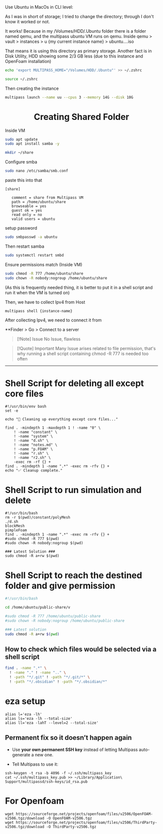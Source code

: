 Use Ubuntu in MacOs in CLI level:

As I was in short of storage; I tried to change the directory; through I don't know it worked or not. 

It works! Because in my /Volumes/HDD/.Ubuntu folder there is a folder named qemu, and the multipass ubuntu VM runs on qemu. Inside qemu > vault > instances > u {my current instance name} > ubuntu....iso

That means it is using this directory as primary storage. Another fact is in Disk Utility, HDD showing some 2/3 GB less (due to this instance and OpenFoam installation)

```zsh
echo 'export MULTIPASS_HOME="/Volumes/HDD/.Ubuntu"' >> ~/.zshrc
```

```zsh
source ~/.zshrc
```

Then creating the instance

```zsh
multipass launch --name uu --cpus 3 --memory 14G --disk 10G
```


<h1><center>Creating Shared Folder</center></h1>
Inside VM

```bash
sudo apt update
sudo apt install samba -y
```

```bash
mkdir ~/share
```

Configure smba
```bash
sudo nano /etc/samba/smb.conf
```

paste this into that

```
[share]

   comment = share from Multipass VM
   path = /home/ubuntu/share
   browseable = yes
   guest ok = yes
   read only = no
   valid users = ubuntu
```

setup password
```bash
sudo smbpasswd -a ubuntu
```

Then restart samba

```bash
sudo systemctl restart smbd
```

Ensure permissions match (Inside VM)
```bash
sudo chmod -R 777 /home/ubuntu/share
sudo chown -R nobody:nogroup /home/ubuntu/share
```
(As this is frequently needed thing, it is better to put it in a shell script and run it when the VM is turned on)

Then, we have to collect Ipv4 from Host

```zsh
multipass shell {instance-name}
```

After collecting Ipv4, we need to connect it from 

**Finder > Go > Connect to a server 

>[!Note] Issue
>No Issue, flawless

>[!Quote] Important
>Many Issue arises related to file permission, that's why running a shell script containing chmod -R 777 is needed too often

***

# Shell Script for deleting all except core files

```shell
#!/usr/bin/env bash
set -e

echo "🧹 Cleaning up everything except core files..."

find . -mindepth 1 -maxdepth 1 ! -name "0" \
    ! -name "constant" \
    ! -name "system" \
    ! -name "d.sh" \
    ! -name "notes.md" \
    ! -name "p.FOAM" \
    ! -name "r.sh" \
    ! -name "r2.sh" \
    -exec rm -rf {} +
find . -mindepth 1 -name ".*" -exec rm -rfv {} +
echo "✅ Cleanup complete."
```

# Shell Script to run simulation and delete 

```shell
#!/usr/bin/bash
rm -r $(pwd)/constant/polyMesh
./d.sh
blockMesh
pimpleFoam
find . -mindepth 1 -name ".*" -exec rm -rfv {} +
#sudo chmod -R 777 $(pwd)
#sudo chown -R nobody:nogroup $(pwd)

### Latest Solution ###
sudo chmod -R a+rw $(pwd)
```

# Shell Script to reach the destined folder and give permission

```zsh                                 
#!/usr/bin/bash

cd /home/ubuntu/public-share/v

#sudo chmod -R 777 /home/ubuntu/public-share
#sudo chown -R nobody:nogroup /home/ubuntu/public-share

### Latest solution
sudo chmod -R a+rw $(pwd)
```


## How to check which files would be selected via a shell script

```zsh
find . -name ".*" \
  ! -name "." ! -name ".." \
  ! -path "*/.git" ! -path "*/.git/*" \
  ! -path "*/.obsidian" ! -path "*/.obsidian/*"
```


# eza setup
```
alias l='eza -lh'
alias ls='eza -lh --total-size'
alias ll='eza -lahT --level=2 --total-size'
```

## **Permanent fix so it doesn’t happen again**

- Use **your own permanent SSH key** instead of letting Multipass auto-generate a new one.
    
- Tell Multipass to use it:

```
ssh-keygen -t rsa -b 4096 -f ~/.ssh/multipass_key
cat ~/.ssh/multipass_key.pub >> ~/Library/Application\ Support/multipassd/ssh-keys/id_rsa.pub
```


# For Openfoam

```
wget https://sourceforge.net/projects/openfoam/files/v2506/OpenFOAM-v2506.tgz/download -O OpenFOAM-v2506.tgz
wget https://sourceforge.net/projects/openfoam/files/v2506/ThirdParty-v2506.tgz/download -O ThirdParty-v2506.tgz
```

